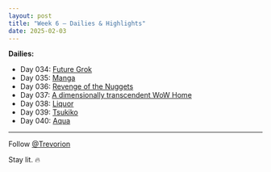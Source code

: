 ```yaml
---
layout: post
title: "Week 6 – Dailies & Highlights"
date: 2025-02-03
---
```


**Dailies:**
- Day 034: [Future Grok](https://x.com/Trevorion/status/1886279167588921701)
- Day 035: [Manga](https://x.com/Trevorion/status/1886590105441407310)
- Day 036: [Revenge of the Nuggets](https://x.com/Trevorion/status/1886943656466088248)
- Day 037: [A dimensionally transcendent WoW Home](https://x.com/Trevorion/status/1887306673913508039)
- Day 038: [Liquor](https://x.com/Trevorion/status/1887757218528858478)
- Day 039: [Tsukiko](https://x.com/Trevorion/status/1888057694520504423)
- Day 040: [Aqua](https://x.com/Trevorion/status/1888403761950863461)

---
Follow [@Trevorion](https://x.com/Trevorion)

Stay lit. 🔥
